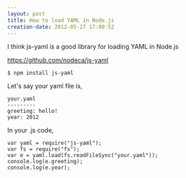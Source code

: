 ```yaml
---
layout: post
title: How to load YAML in Node.js
creation-date: 2012-05-27 17:08:52
---
```

I think js-yaml is a good library for loading YAML in Node.js

<https://github.com/nodeca/js-yaml>

    $ npm install js-yaml

Let's say your yaml file is,

    your.yaml
    ---------
    greeting: hello!
    year: 2012

In your .js code,

    var yaml = require("js-yaml");
    var fs = require("fs");
    var e = yaml.load(fs.readFileSync("your.yaml"));
    console.log(e.greeting);
    console.log(e.year);

